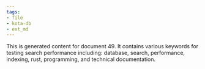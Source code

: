 ```yaml
---
tags:
- file
- kota-db
- ext_md
---
```

This is generated content for document 49. It contains various keywords for testing search performance including: database, search, performance, indexing, rust, programming, and technical documentation.